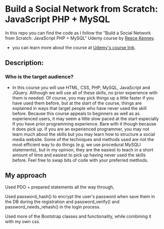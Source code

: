 # Build a Social Network from Scratch: JavaScript PHP + MySQL

In this repo you can find the code as I follow the "Build a Social Network from Scratch: JavaScript PHP + MySQL" Udemy course by [Reece Kenney][Reece Kenney].

- you can learn more about the course at [Udemy's course link][udemy link].

## Description:

### Who is the target audience?
- In this course you will use HTML, CSS, PHP, MySQL, JavaScript and JQuery. Although we will use all of these skills, no prior experience with them is needed. Of course, you may pick things up a little faster if you have used them before, but at the start of the course, things are explained in ways that target people who have never used the skill before. Because this course appeals to beginners as well as as experienced users, it may seem a little slow paced at the start especially if you have prior programming experience. Bare with it though because it does pick up. If you are an experienced programmer, you may not learn much about the skills but you may learn how to structure a social media website. Some of the techniques and methods used are not the most efficient way to do things (e.g. we use procedural MySQLI statements), but in my opinion, they are the easiest to teach in a short amount of time and easiest to pick up having never used the skills before. Feel free to swap bits of code with your preferred methods.


## My approach

Used PDO + prepared statements all the way through,

Used password_hash() to encrypt the user's password when save them in the DB during the registration and password_verify() and password_needs_rehash() in the login process.

Used more of the Bootstrap classes and functionality, while combining it with my own css.



[//]: # (These are reference links used in the body of this note and get stripped out when the markdown processor does its job. There is no need to format nicely because it shouldn't be seen. Thanks SO - http://stackoverflow.com/questions/4823468/store-comments-in-markdown-syntax)

   [Reece Kenney]: <https://www.udemy.com/user/reecekenney/>
   [udemy link]: <https://www.udemy.com/make-a-social-media-website/>
